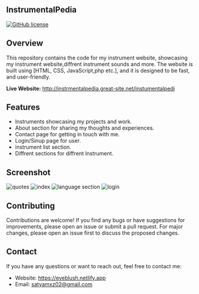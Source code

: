 ## InstrumentalPedia


[![GitHub license](https://img.shields.io/badge/license-MIT-blue.svg)](http://cambly.epizy.com/cambly/blob/main/LICENS)

## Overview

This repository contains the code for my instrument website, showcasing my instrument website,diffrent instrument sounds and more. The website is built using [HTML, CSS, JavaScript,php etc.], and it is designed to be fast, and user-friendly.

**Live Website:** 
http://instrmentalpedia.great-site.net/instumentalpedi

## Features

- Instruments showcasing my projects and work.
- About section for sharing my thoughts and experiences.
- Contact page for getting in touch with me.
- Login/Sinup page for user.
- instrument list section.
- Diffrent sections for diffrent Instrument.
  
## Screenshot


![quotes](https://github.com/Saty-am02/InstrumentalPedia/assets/88832726/cd58eaf0-5df6-4771-b08c-3af110ac0850
)
![index](https://github.com/Saty-am02/InstrumentalPedia/assets/88832726/c201776f-63bb-4ecf-98d8-5872e64c8555
)
![language section](https://github.com/Saty-am02/InstrumentalPedia/assets/88832726/794dec28-76d3-4696-82fb-3b463fbe664d)
![login](https://github.com/Saty-am02/InstrumentalPedia/assets/88832726/31100dd8-3adb-4470-a88f-4f568481719f
)





## Contributing

Contributions are welcome! If you find any bugs or have suggestions for improvements, please open an issue or submit a pull request. For major changes, please open an issue first to discuss the proposed changes.

## Contact

If you have any questions or want to reach out, feel free to contact me:

- Website: https://eveblush.netlify.app
- Email: satyamxz02@gmail.com

